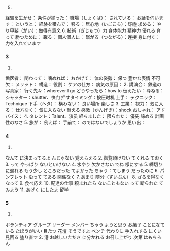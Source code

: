 5. 
経験を生かせ：
条件が揃った：
職場（しょくば）：
されている：
お話を伺います：
というと：
経験を積んで：
移る：
居心地（いごこち）：舒适
求める：
やり甲斐（がい）：做得有意义
6. 
技術（ぎじゅつ）力
身体能力
精神力
優れる
育って
勝つために：
蹴る：
個人個人に：
繋がる（つながる）：连接
身に付く：
力を入れています

### 3
1. 
歯医者：
関わって：
噛めれば：
おかげて：
体の姿勢：
保つ
豊かな表情
不可欠：
メリット：
構造：
役割：
ケアの仕方：
病気の原因：
2. 
講演会：
鉄道の写真家：
行く先々：wherever I go
どうやったら：how to
伝えたい：
尋ねる：
シャッター：shutter、快门
押すタイミング：按压时机
上手：
テクニック：Technique
下手（ヘタ）：
構わない：
良い場所
楽しさ
3. 
工業：
視力：
気に入る：
仕方なく：
気に入らない
耐える
感激（かんげき）：shock
おしゃれ：
アドバイス：
4. 
タレント：Talent、演员
経ちました：
限られた：
優先
諦める
計画性のなさ
5. 
旅が：
例えば：
手前て：
のではないでしょうか
思い出：

### 4
1. 
なんて
に決まってるよ
んじゃない
覚えらえる
2. 
御覧頂けない
てくれる
ておく
3. 
って
やっばり
ないといけない
4. 
水やり
欠かさない
でね
様にする
5. 
締切りに遅れる
もう少し
ところだった
てよかった
ちゃう：てしまう
だったのに
6. 
パンフレット
沿って
てある
関係なく
7. 
あまり
随分（ずいぶん）
8. 
ざるを得なくなって
9. 
食べ応え
10. 
配達の仕事
頼まれたら
ないこともない
って
断られた
てみよう
11. 
あげく
にしたよ
留学

### 5
1.
ボランチィア
グループ
リーダー
メンバー
ちゃう
ようと思う
お菓子
ことになている
たほうがいい
目たつ
花壇
そうですよ
ベンチ
代わりに
手入れする
にくい
見回る
塗り直す
2. 
港
お越しいただき
に分かれる
お召し上がり
次第
はもちろん